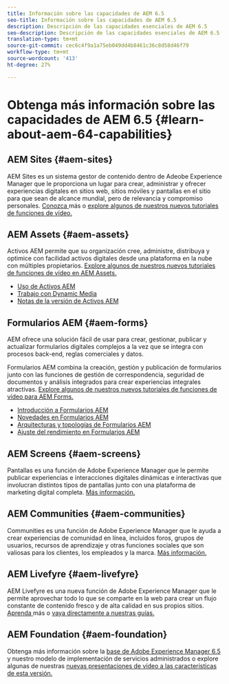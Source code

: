 ```yaml
---
title: Información sobre las capacidades de AEM 6.5
seo-title: Información sobre las capacidades de AEM 6.5
description: Descripción de las capacidades esenciales de AEM 6.5
seo-description: Descripción de las capacidades esenciales de AEM 6.5
translation-type: tm+mt
source-git-commit: cec6c4f9a1a75eb049dd4b8461c36c8d58d46f79
workflow-type: tm+mt
source-wordcount: '413'
ht-degree: 27%

---
```



# Obtenga más información sobre las capacidades de AEM 6.5 {#learn-about-aem-64-capabilities}

## AEM Sites {#aem-sites}

AEM Sites es un sistema gestor de contenido dentro de Adeobe Experience Manager que le proporciona un lugar para crear, administrar y ofrecer experiencias digitales en sitios web, sitios móviles y pantallas en el sitio para que sean de alcance mundial, pero de relevancia y compromiso personales. [Conozca ](http://www.adobe.com/marketing-cloud/enterprise-content-management/web-cms.html) más o  [explore algunos de nuestros nuevos tutoriales de funciones de vídeo.](https://helpx.adobe.com/experience-manager/kt/sites/index/aem-6-5-sites.html)

## AEM Assets {#aem-assets}

Activos AEM permite que su organización cree, administre, distribuya y optimice con facilidad activos digitales desde una plataforma en la nube con múltiples propietarios. [Explore algunos de nuestros nuevos tutoriales de funciones de vídeo en AEM Assets.](https://helpx.adobe.com/experience-manager/kt/assets/index/aem-6-4-assets.html)

* [Uso de Activos AEM](/help/assets/manage-assets.md)
* [Trabajo con Dynamic Media](/help/assets/dynamic-media.md)
* [Notas de la versión de Activos AEM](/help/release-notes/assets.md)

## Formularios AEM {#aem-forms}

AEM ofrece una solución fácil de usar para crear, gestionar, publicar y actualizar formularios digitales complejos a la vez que se integra con procesos back-end, reglas comerciales y datos.

Formularios AEM combina la creación, gestión y publicación de formularios junto con las funciones de gestión de correspondencia, seguridad de documentos y análisis integrados para crear experiencias integrales atractivas. [Explore algunos de nuestros nuevos tutoriales de funciones de vídeo para AEM Forms.](https://helpx.adobe.com/experience-manager/kt/forms/index/aem-6-5-forms.html)

* [Introducción a Formularios AEM](/help/forms/using/introduction-aem-forms.md)
* [Novedades en Formularios AEM](/help/forms/using/whats-new.md)
* [Arquitecturas y topologías de Formularios AEM](/help/forms/using/aem-forms-architecture-deployment.md)
* [Ajuste del rendimiento en Formularios AEM](/help/forms/using/performance-tuning-aem-forms.md)

## AEM Screens {#aem-screens}

Pantallas es una función de Adobe Experience Manager que le permite publicar experiencias e interacciones digitales dinámicas e interactivas que involucran distintos tipos de pantallas junto con una plataforma de marketing digital completa.  [Más información.](https://docs.adobe.com/content/help/en/experience-manager-screens/user-guide/aem-screens-introduction.html)

## AEM Communities {#aem-communities}

Communities es una función de Adobe Experience Manager que le ayuda a crear experiencias de comunidad en línea, incluidos foros, grupos de usuarios, recursos de aprendizaje y otras funciones sociales que son valiosas para los clientes, los empleados y la marca. [Más información.](http://www.adobe.com/marketing-cloud/enterprise-content-management/social-community-cms.html)

## AEM Livefyre {#aem-livefyre}

AEM Livefyre es una nueva función de Adobe Experience Manager que le permite aprovechar todo lo que se comparte en la web para crear un flujo constante de contenido fresco y de alta calidad en sus propios sitios. [Aprenda ](http://www.adobe.com/marketing-cloud/enterprise-content-management/ugc-content-platform.html) más o  [vaya directamente a nuestras guías.](https://answers.livefyre.com/product/livefyre-for-adobe-experience-manager-aem/)

## AEM Foundation {#aem-foundation}

Obtenga más información sobre la [base de Adobe Experience Manager 6.5](/help/sites-deploying/home.md) y nuestro modelo de implementación de servicios administrados o explore algunas de nuestras [nuevas presentaciones de vídeo a las características de esta versión.](https://helpx.adobe.com/experience-manager/kt/sites/index/aem-6-5-sites.html)
